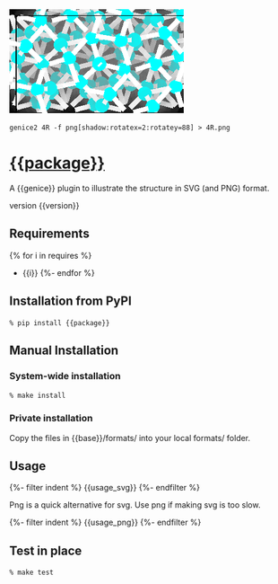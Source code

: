 <img src="4R.png">

    genice2 4R -f png[shadow:rotatex=2:rotatey=88] > 4R.png


# [{{package}}]({{url}})

A {{genice}} plugin to illustrate the structure in SVG (and PNG) format.

version {{version}}

## Requirements

{% for i in requires %}
* {{i}}
{%- endfor %}

## Installation from PyPI

```shell
% pip install {{package}}
```

## Manual Installation

### System-wide installation

```shell
% make install
```

### Private installation

Copy the files in {{base}}/formats/ into your local formats/ folder.

## Usage

{%- filter indent %}
    {{usage_svg}}
{%- endfilter %}

Png is a quick alternative for svg. Use png if making svg is too slow.

{%- filter indent %}
    {{usage_png}}
{%- endfilter %}

## Test in place

```shell
% make test
```
